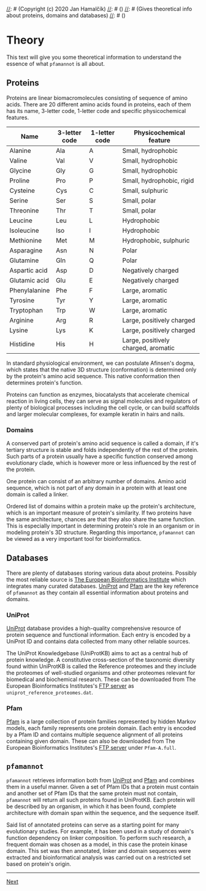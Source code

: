 [//]: # (pfamannot)
[//]: # (Protein Family Annotator)
[//]: # ()
[//]: # (docs/user/theory.md)
[//]: # (Copyright (c) 2020 Jan Hamalčík)
[//]: # ()
[//]: # (Gives theoretical info about proteins, domains and databases)
[//]: # ()

# Theory

This text will give you some theoretical information to understand the
essence of what `pfamannot` is all about.

## Proteins

Proteins are linear biomacromolecules consisting of sequence of amino
acids.
There are 20 different amino acids found in proteins, each of them has its
name, 3-letter code, 1-letter code and specific physicochemical features.

Name | 3-letter code | 1-letter code | Physicochemical feature
---- | ------------- | ------------- | -----------------------
Alanine | Ala | A | Small, hydrophobic
Valine | Val | V | Small, hydrophobic
Glycine | Gly | G | Small, hydrophobic
Proline | Pro | P | Small, hydrophobic, rigid
Cysteine | Cys | C | Small, sulphuric
Serine | Ser | S | Small, polar
Threonine | Thr | T | Small, polar
Leucine | Leu | L | Hydrophobic
Isoleucine | Iso | I | Hydrophobic
Methionine | Met | M | Hydrophobic, sulphuric
Asparagine | Asn | N | Polar
Glutamine | Gln | Q | Polar
Aspartic acid | Asp | D | Negatively charged
Glutamic acid | Glu | E | Negatively charged
Phenylalanine | Phe | F | Large, aromatic
Tyrosine | Tyr | Y | Large, aromatic
Tryptophan | Trp | W | Large, aromatic
Arginine | Arg | R | Large, positively charged
Lysine | Lys | K | Large, positively charged
Histidine | His | H | Large, positively charged, aromatic

In standard physiological environment, we can postulate Afinsen's dogma,
which states that the native 3D structure (conformation) is determined
only by the protein's amino acid sequence.
This native conformation then determines protein's function.

Proteins can function as enzymes, biocatalysts that accelerate chemical
reaction in living cells, they can serve as signal molecules and
regulators of plenty of biological processes including the cell cycle,
or can build scaffolds and larger molecular complexes, for example
keratin in hairs and nails.

### Domains

A conserved part of protein's amino acid sequence is called a domain,
if it's tertiary structure is stable and folds independently of the rest
of the protein.
Such parts of a protein usually have a specific function conserved among
evolutionary clade, which is however more or less influenced by the rest
of the protein.

One protein can consist of an arbitrary number of domains.
Amino acid sequence, which is not part of any domain in a protein with at
least one domain is called a linker.

Ordered list of domains within a protein make up the protein's
architecture, which is an important measure of protein's similarity.
If two proteins have the same architecture, chances are that they also
share the same function.
This is especially important in determining protein's role in an
organism or in modeling protein's 3D structure.
Regarding this importance, `pfamannot` can be viewed as a very important
tool for bioinformatics.

## Databases

There are plenty of databases storing various data about proteins.
Possibly the most reliable source is
[The European Bioinformatics Institute](https://www.ebi.ac.uk)
which integrates many curated databases.
[UniProt](https://www.uniprot.org) and [Pfam](http://pfam.xfam.org)
are the key reference of `pfamannot` as they contain all essential
information about proteins and domains.

### UniProt

[UniProt](https://www.uniprot.org) database provides a high-quality
comprehensive resource of protein sequence and functional information.
Each entry is encoded by a UniProt ID and contains data collected from
many other reliable sources.

The UniProt Knowledgebase (UniProtKB) aims to act as a central hub of
protein knowledge.
A constitutive cross-section of the taxonomic diversity found within
UniProtKB is called the Reference proteomes and they include the
proteomes of well-studied organisms and other proteomes relevant for
biomedical and biochemical research.
These can be downloaded from The European Bioinformatics Institutes's
[FTP server](ftp://ftp.ebi.ac.uk/pub/databases/Pfam/current_release) as
`uniprot_reference_proteomes.dat`.

### Pfam

[Pfam](http://pfam.xfam.org) is a large collection of protein families
represented by hidden Markov models, each family represents one protein
domain.
Each entry is encoded by a Pfam ID and contains multiple sequence
alignment of all proteins containing given domain.
These can also be downloaded from The European Bioinformatics
Institutes's
[FTP server](ftp://ftp.ebi.ac.uk/pub/databases/Pfam/current_release)
under `Pfam-A.full`.

## `pfamannot`

`pfamannot` retrieves information both from
[UniProt](https://www.uniprot.org) and [Pfam](http://pfam.xfam.org)
and combines them in a useful manner.
Given a set of Pfam IDs that a protein must contain and another set of
Pfam IDs that the same protein must not contain, `pfamannot` will return
all such proteins found in UniProtKB.
Each protein will be described by an organism, in which it has been
found, complete architecture with domain span within the sequence, and
the sequence itself.

Said list of annotated proteins can serve as a starting point for many
evolutionary studies.
For example, it has been used in a study of domain's function
dependency on linker composition.
To perform such research, a frequent domain was chosen as a model, in
this case the protein kinase domain.
This set was then annotated, linker and domain sequences were extracted
and bioinformatical analysis was carried out on a restricted set based
on protein's origin.

---

[Next](usage.md)
